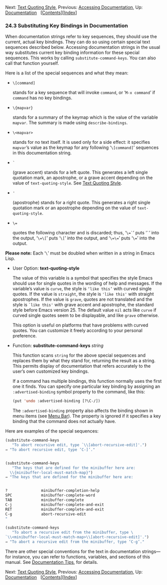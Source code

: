 

Next: [Text Quoting Style](Text-Quoting-Style.html), Previous: [Accessing Documentation](Accessing-Documentation.html), Up: [Documentation](Documentation.html)   \[[Contents](index.html#SEC_Contents "Table of contents")]\[[Index](Index.html "Index")]

### 24.3 Substituting Key Bindings in Documentation

When documentation strings refer to key sequences, they should use the current, actual key bindings. They can do so using certain special text sequences described below. Accessing documentation strings in the usual way substitutes current key binding information for these special sequences. This works by calling `substitute-command-keys`. You can also call that function yourself.

Here is a list of the special sequences and what they mean:

*   `\[command]`

    stands for a key sequence that will invoke `command`, or ‘`M-x command`’ if `command` has no key bindings.

*   `\{mapvar}`

    stands for a summary of the keymap which is the value of the variable `mapvar`. The summary is made using `describe-bindings`.

*   `\<mapvar>`

    stands for no text itself. It is used only for a side effect: it specifies `mapvar`’s value as the keymap for any following ‘`\[command]`’ sequences in this documentation string.

*   `` ` ``

    (grave accent) stands for a left quote. This generates a left single quotation mark, an apostrophe, or a grave accent depending on the value of `text-quoting-style`. See [Text Quoting Style](Text-Quoting-Style.html).

*   `'`

    (apostrophe) stands for a right quote. This generates a right single quotation mark or an apostrophe depending on the value of `text-quoting-style`.

*   `\=`

    quotes the following character and is discarded; thus, ‘`` \=` ``’ puts ‘`` ` ``’ into the output, ‘`\=\[`’ puts ‘`\[`’ into the output, and ‘`\=\=`’ puts ‘`\=`’ into the output.

**Please note:** Each ‘`\`’ must be doubled when written in a string in Emacs Lisp.

*   User Option: **text-quoting-style**

    The value of this variable is a symbol that specifies the style Emacs should use for single quotes in the wording of help and messages. If the variable’s value is `curve`, the style is `‘like this’` with curved single quotes. If the value is `straight`, the style is `'like this'` with straight apostrophes. If the value is `grave`, quotes are not translated and the style is `` `like this' `` with grave accent and apostrophe, the standard style before Emacs version 25. The default value `nil` acts like `curve` if curved single quotes seem to be displayable, and like `grave` otherwise.

    This option is useful on platforms that have problems with curved quotes. You can customize it freely according to your personal preference.

<!---->

*   Function: **substitute-command-keys** *string*

    This function scans `string` for the above special sequences and replaces them by what they stand for, returning the result as a string. This permits display of documentation that refers accurately to the user’s own customized key bindings.

    If a command has multiple bindings, this function normally uses the first one it finds. You can specify one particular key binding by assigning an `:advertised-binding` symbol property to the command, like this:

    ```lisp
    (put 'undo :advertised-binding [?\C-/])
    ```

    The `:advertised-binding` property also affects the binding shown in menu items (see [Menu Bar](Menu-Bar.html)). The property is ignored if it specifies a key binding that the command does not actually have.

Here are examples of the special sequences:

```lisp
(substitute-command-keys
   "To abort recursive edit, type `\\[abort-recursive-edit]'.")
⇒ "To abort recursive edit, type ‘C-]’."
```

```lisp
```

```lisp
(substitute-command-keys
   "The keys that are defined for the minibuffer here are:
  \\{minibuffer-local-must-match-map}")
⇒ "The keys that are defined for the minibuffer here are:
```

```lisp

?               minibuffer-completion-help
SPC             minibuffer-complete-word
TAB             minibuffer-complete
C-j             minibuffer-complete-and-exit
RET             minibuffer-complete-and-exit
C-g             abort-recursive-edit
"
```

```lisp
(substitute-command-keys
   "To abort a recursive edit from the minibuffer, type \
`\\<minibuffer-local-must-match-map>\\[abort-recursive-edit]'.")
⇒ "To abort a recursive edit from the minibuffer, type ‘C-g’."
```

There are other special conventions for the text in documentation strings—for instance, you can refer to functions, variables, and sections of this manual. See [Documentation Tips](Documentation-Tips.html), for details.

Next: [Text Quoting Style](Text-Quoting-Style.html), Previous: [Accessing Documentation](Accessing-Documentation.html), Up: [Documentation](Documentation.html)   \[[Contents](index.html#SEC_Contents "Table of contents")]\[[Index](Index.html "Index")]
